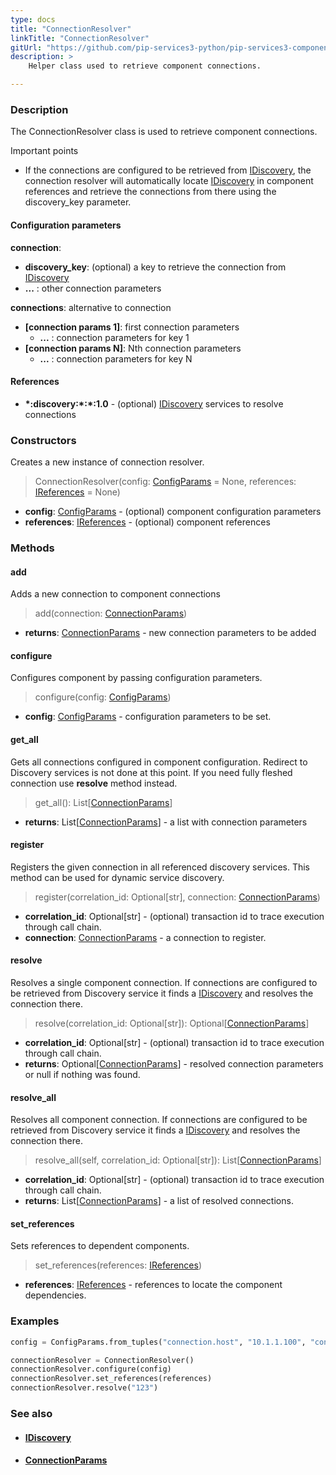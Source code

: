 ```yaml
---
type: docs
title: "ConnectionResolver"
linkTitle: "ConnectionResolver"
gitUrl: "https://github.com/pip-services3-python/pip-services3-components-python"
description: >
    Helper class used to retrieve component connections.

---
```


### Description

The ConnectionResolver class is used to retrieve component connections.

Important points

- If the connections are configured to be retrieved from [IDiscovery](../idiscovery), the connection resolver will automatically locate [IDiscovery](../idiscovery) in component references and retrieve the connections from there using the discovery_key parameter.

#### Configuration parameters

**connection**:  
- **discovery_key**: (optional) a key to retrieve the connection from [IDiscovery](../idiscovery)
- **...** : other connection parameters

**connections**:  alternative to connection
- **[connection params 1]**: first connection parameters
    - **...** :  connection parameters for key 1
- **[connection params N]**: Nth connection parameters
    - **...** : connection parameters for key N

#### References
- **\*:discovery:\*:\*:1.0** - (optional) [IDiscovery](../idiscovery) services to resolve connections




### Constructors
Creates a new instance of connection resolver.

> ConnectionResolver(config: [ConfigParams](../../../commons/config/config_params) = None, references: [IReferences](../../../commons/refer/ireferences) = None)

- **config**: [ConfigParams](../../../commons/config/config_params) - (optional) component configuration parameters
- **references**: [IReferences](../../../commons/refer/ireferences) - (optional) component references


### Methods

#### add
Adds a new connection to component connections

> add(connection: [ConnectionParams](../connection_params))

- **returns**: [ConnectionParams](../connection_params) - new connection parameters to be added


#### configure
Configures component by passing configuration parameters.

>  configure(config: [ConfigParams](../../../commons/config/config_params))

- **config**: [ConfigParams](../../../commons/config/config_params) - configuration parameters to be set.


#### get_all
Gets all connections configured in component configuration.
Redirect to Discovery services is not done at this point.
If you need fully fleshed connection use **resolve** method instead.

>  get_all(): List[[ConnectionParams](../connection_params)]

- **returns**: List[[ConnectionParams](../connection_params)] - a list with connection parameters


#### register
Registers the given connection in all referenced discovery services.
This method can be used for dynamic service discovery.

>  register(correlation_id: Optional[str], connection: [ConnectionParams](../connection_params))

- **correlation_id**: Optional[str] - (optional) transaction id to trace execution through call chain.
- **connection**: [ConnectionParams](../connection_params) - a connection to register.


#### resolve
Resolves a single component connection. If connections are configured to be retrieved
from Discovery service it finds a [IDiscovery](../idiscovery) and resolves the connection there.

>  resolve(correlation_id: Optional[str]): Optional[[ConnectionParams](../connection_params)]

- **correlation_id**: Optional[str] - (optional) transaction id to trace execution through call chain.
- **returns**: Optional[[ConnectionParams](../connection_params)] - resolved connection parameters or null if nothing was found.


#### resolve_all
Resolves all component connection. If connections are configured to be retrieved
from Discovery service it finds a [IDiscovery](../idiscovery) and resolves the connection there.

>  resolve_all(self, correlation_id: Optional[str]): List[[ConnectionParams](../connection_params)]

- **correlation_id**: Optional[str] - (optional) transaction id to trace execution through call chain.
- **returns**: List[[ConnectionParams](../connection_params)] - a list of resolved connections.


#### set_references
Sets references to dependent components.

>  set_references(references: [IReferences](../../../commons/refer/ireferences))

- **references**: [IReferences](../../../commons/refer/ireferences) - references to locate the component dependencies.


### Examples

```python
config = ConfigParams.from_tuples("connection.host", "10.1.1.100", "connection.port", 8080)

connectionResolver = ConnectionResolver()
connectionResolver.configure(config)
connectionResolver.set_references(references)
connectionResolver.resolve("123")
```

### See also
- #### [IDiscovery](../idiscovery)
- #### [ConnectionParams](../connection_params)
